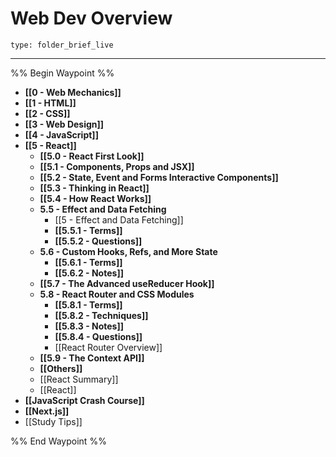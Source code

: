 # Web Dev Overview
 
```ccard
type: folder_brief_live
```
 
---

%% Begin Waypoint %%
- **[[0 - Web Mechanics]]**
- **[[1 - HTML]]**
- **[[2 - CSS]]**
- **[[3 - Web Design]]**
- **[[4 - JavaScript]]**
- **[[5 - React]]**
	- **[[5.0 - React First Look]]**
	- **[[5.1 - Components, Props and JSX]]**
	- **[[5.2 - State, Event and Forms Interactive Components]]**
	- **[[5.3 - Thinking in React]]**
	- **[[5.4 - How React Works]]**
	- **5.5 - Effect and Data Fetching**
		- [[5 - Effect and Data Fetching]]
		- **[[5.5.1 - Terms]]**
		- **[[5.5.2 - Questions]]**
	- **5.6 - Custom Hooks, Refs, and More State**
		- **[[5.6.1 - Terms]]**
		- **[[5.6.2 - Notes]]**
	- **[[5.7 - The Advanced useReducer Hook]]**
	- **5.8 - React Router and CSS Modules**
		- **[[5.8.1 - Terms]]**
		- **[[5.8.2 - Techniques]]**
		- **[[5.8.3 - Notes]]**
		- **[[5.8.4 - Questions]]**
		- [[React Router Overview]]
	- **[[5.9 - The Context API]]**
	- **[[Others]]**
	- [[React Summary]]
	- [[React]]
- **[[JavaScript Crash Course]]**
- **[[Next.js]]**
- [[Study Tips]]

%% End Waypoint %%